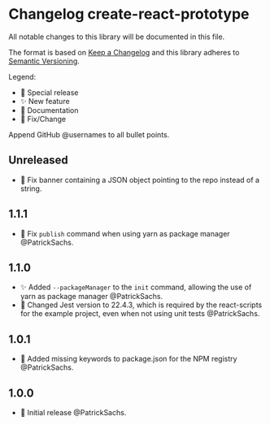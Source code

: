 # Changelog create-react-prototype

All notable changes to this library will be documented in this file.

The format is based on [Keep a Changelog](http://keepachangelog.com/en/1.0.0/) and this library adheres to [Semantic Versioning](http://semver.org/spec/v2.0.0.html).

Legend:

* 🎉 Special release
* ✨ New feature
* 📃 Documentation
* 🔧 Fix/Change

Append GitHub @usernames to all bullet points.

## Unreleased

* 🔧 Fix banner containing a JSON object pointing to the repo instead of a string.

## 1.1.1

* 🔧 Fix `publish` command when using yarn as package manager @PatrickSachs.

## 1.1.0

* ✨ Added `--packageManager` to the `init` command, allowing the use of yarn as package manager @PatrickSachs.
* 🔧 Changed Jest version to 22.4.3, which is required by the react-scripts for the example project, even when not using unit tests @PatrickSachs.

## 1.0.1

* 🔧 Added missing keywords to package.json for the NPM registry @PatrickSachs.

## 1.0.0

* 🎉 Initial release @PatrickSachs.
